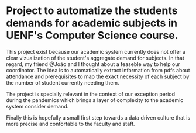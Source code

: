 # Project to automatize the students demands for academic subjects in UENF's Computer Science course.
This project exist because our academic system currently does not offer a clear vizualization of the student's aggregate demand for subjects.
In that regard, my friend @João and I thought about a feaseble way to help our coordinator.
The idea is to automatically extract information from pdfs about attendance and prerequisites to map the exact necessity of each subject by the number of student currently needing them. 

The project is specially relevant in the context of our exception period during the pandemics which brings a layer of complexity to the academic system consider demand. 

Finally this is hopefully a small first step towards a data driven culture that is more precise and confortable to the faculty and staff. 